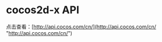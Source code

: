 # cocos2d-x API
点击查看：[http://api.cocos.com/cn/](http://api.cocos.com/cn/ "http://api.cocos.com/cn/")